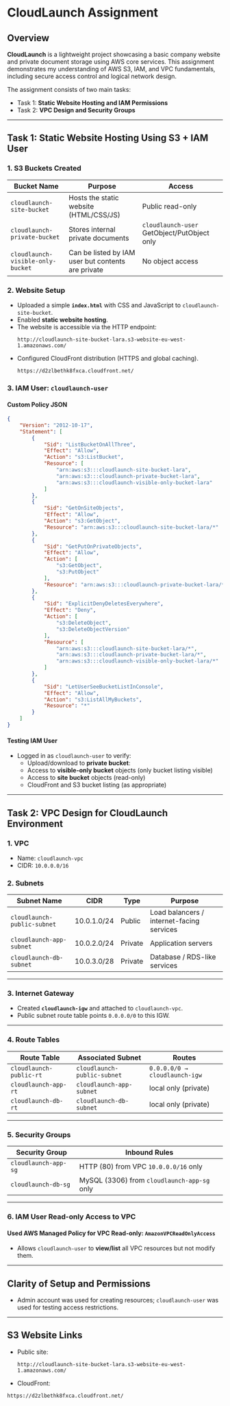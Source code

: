 # CloudLaunch Assignment

## Overview
**CloudLaunch** is a lightweight project showcasing a basic company website and private document storage using AWS core services. This assignment demonstrates my understanding of AWS S3, IAM, and VPC fundamentals, including secure access control and logical network design.

The assignment consists of two main tasks:

* Task 1: **Static Website Hosting and IAM Permissions**
* Task 2: **VPC Design and Security Groups**

---

## Task 1: Static Website Hosting Using S3 + IAM User

### 1. S3 Buckets Created

| Bucket Name | Purpose | Access |
|------------|---------|--------|
| `cloudlaunch-site-bucket` | Hosts the static website (HTML/CSS/JS) | Public read-only |
| `cloudlaunch-private-bucket` | Stores internal private documents | `cloudlaunch-user` GetObject/PutObject only |
| `cloudlaunch-visible-only-bucket` | Can be listed by IAM user but contents are private | No object access |

### 2. Website Setup

- Uploaded a simple **`index.html`** with CSS and JavaScript to `cloudlaunch-site-bucket`.
- Enabled **static website hosting**.
- The website is accessible via the HTTP endpoint:
  ```
  http://cloudlaunch-site-bucket-lara.s3-website-eu-west-1.amazonaws.com/
  ```
- Configured CloudFront distribution (HTTPS and global caching).  
  ```
  https://d2zlbethk8fxca.cloudfront.net/
  ```

### 3. IAM User: `cloudlaunch-user`

#### Custom Policy JSON
```json
{
    "Version": "2012-10-17",
    "Statement": [
        {
            "Sid": "ListBucketOnAllThree",
            "Effect": "Allow",
            "Action": "s3:ListBucket",
            "Resource": [
                "arn:aws:s3:::cloudlaunch-site-bucket-lara",
                "arn:aws:s3:::cloudlaunch-private-bucket-lara",
                "arn:aws:s3:::cloudlaunch-visible-only-bucket-lara"
            ]
        },
        {
            "Sid": "GetOnSiteObjects",
            "Effect": "Allow",
            "Action": "s3:GetObject",
            "Resource": "arn:aws:s3:::cloudlaunch-site-bucket-lara/*"
        },
        {
            "Sid": "GetPutOnPrivateObjects",
            "Effect": "Allow",
            "Action": [
                "s3:GetObject",
                "s3:PutObject"
            ],
            "Resource": "arn:aws:s3:::cloudlaunch-private-bucket-lara/*"
        },
        {
            "Sid": "ExplicitDenyDeletesEverywhere",
            "Effect": "Deny",
            "Action": [
                "s3:DeleteObject",
                "s3:DeleteObjectVersion"
            ],
            "Resource": [
                "arn:aws:s3:::cloudlaunch-site-bucket-lara/*",
                "arn:aws:s3:::cloudlaunch-private-bucket-lara/*",
                "arn:aws:s3:::cloudlaunch-visible-only-bucket-lara/*"
            ]
        },
        {
            "Sid": "LetUserSeeBucketListInConsole",
            "Effect": "Allow",
            "Action": "s3:ListAllMyBuckets",
            "Resource": "*"
        }
    ]
}
```

#### Testing IAM User
- Logged in as `cloudlaunch-user` to verify:
  - Upload/download to **private bucket**:
  - Access to **visible-only bucket** objects (only bucket listing visible)  
  - Access to **site bucket** objects (read-only)
  - CloudFront and S3 bucket listing (as appropriate)

---

## Task 2: VPC Design for CloudLaunch Environment

### 1. VPC

- Name: `cloudlaunch-vpc`
- CIDR: `10.0.0.0/16`

### 2. Subnets

| Subnet Name | CIDR | Type | Purpose |
|------------|------|------|---------|
| `cloudlaunch-public-subnet` | 10.0.1.0/24 | Public | Load balancers / internet-facing services |
| `cloudlaunch-app-subnet` | 10.0.2.0/24 | Private | Application servers |
| `cloudlaunch-db-subnet` | 10.0.3.0/28 | Private | Database / RDS-like services |

---

### 3. Internet Gateway

- Created **`cloudlaunch-igw`** and attached to `cloudlaunch-vpc`.
- Public subnet route table points `0.0.0.0/0` to this IGW.

---

### 4. Route Tables

| Route Table | Associated Subnet | Routes |
|------------|-----------------|-------|
| `cloudlaunch-public-rt` | `cloudlaunch-public-subnet` | `0.0.0.0/0 → cloudlaunch-igw` |
| `cloudlaunch-app-rt` | `cloudlaunch-app-subnet` | local only (private) |
| `cloudlaunch-db-rt` | `cloudlaunch-db-subnet` | local only (private) |

---

### 5. Security Groups

| Security Group | Inbound Rules |
|----------------|---------------|
| `cloudlaunch-app-sg` | HTTP (80) from VPC `10.0.0.0/16` only |
| `cloudlaunch-db-sg` | MySQL (3306) from `cloudlaunch-app-sg` only |

---

### 6. IAM User Read-only Access to VPC

#### Used AWS Managed Policy for VPC Read-only: `AmazonVPCReadOnlyAccess`

- Allows `cloudlaunch-user` to **view/list** all VPC resources but not modify them.
---

## Clarity of Setup and Permissions
- Admin account was used for creating resources; `cloudlaunch-user` was used for testing access restrictions.
---
## S3 Website Links

- Public site:  
  ```
  http://cloudlaunch-site-bucket-lara.s3-website-eu-west-1.amazonaws.com/
  ```
- CloudFront:
```
https://d2zlbethk8fxca.cloudfront.net/
```